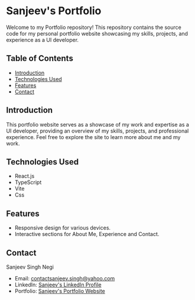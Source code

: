 # Sanjeev's Portfolio

Welcome to my Portfolio repository! This repository contains the source code for my personal portfolio website showcasing my skills, projects, and experience as a UI developer.

## Table of Contents

- [Introduction](#introduction)
- [Technologies Used](#technologies-used)
- [Features](#features)
- [Contact](#contact)

## Introduction

This portfolio website serves as a showcase of my work and expertise as a UI developer, providing an overview of my skills, projects, and professional experience. Feel free to explore the site to learn more about me and my work.

## Technologies Used

- React.js
- TypeScript
- Vite
- Css

## Features

- Responsive design for various devices.
- Interactive sections for About Me, Experience and Contact.

## Contact

Sanjeev Singh Negi

- Email: contactsanjeev.singh@yahoo.com
- LinkedIn: [Sanjeev's LinkedIn Profile](https://www.linkedin.com/in/sanjeev-singh-negi)
- Portfolio: [Sanjeev's Portfolio Website](https://sanjeev232.github.io/my-portfolio/)
